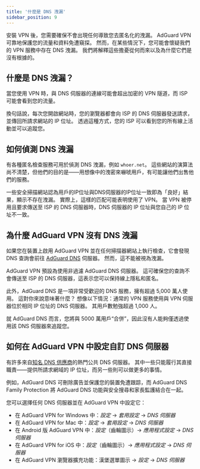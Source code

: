 ```yaml
---
title: '什麼是 DNS 洩漏'
sidebar_position: 9
---
```


安裝 VPN 後，您需要確保不會出現任何導致您去匿名化的洩漏。 AdGuard VPN 可靠地保護您的流量和資料免遭窺探。 然而，在某些情況下，您可能會懷疑我們的 VPN 服務中存在 DNS 洩漏。 我們將解釋這些擔憂從何而來以及為什麼它們是沒有根據的。

## 什麼是 DNS 洩漏？

當您使用 VPN 時，與 DNS 伺服器的連線可能會超出加密的 VPN 隧道，而 ISP 可能會看到您的流量。

換句話說，每次您開啟網站時，您的瀏覽器都會向 ISP 的 DNS 伺服器發送請求，並傳回所請求網站的 IP 位址。 透過這種方式，您的 ISP 可以看到您的所有線上活動並可以追蹤您。

## 如何偵測 DNS 洩漏

有各種匿名檢查服務可用於偵測 DNS 洩漏，例如 `whoer.net`。 這些網站的演算法尚不清楚，但他們的目的是——用想像中的洩密來嚇唬用戶，有可能讓他們出售他們的服務。

一些安全掃描網站認為用戶的IP位址與DNS伺服器的IP位址一致即為「良好」結果，顯示不存在洩漏。 實際上，這樣的匹配可能表明使用了 VPN。 當 VPN 被停用且要求傳送至 ISP 的 DNS 伺服器時，DNS 伺服器的 IP 位址與您自己的 IP 位址不一致。

## 為什麼 AdGuard VPN 沒有 DNS 洩漏

如果您在裝置上啟用 AdGuard VPN 並在任何掃描器網站上執行檢查，它會發現 DNS 查詢會前往 [AdGuard DNS](https://adguard-dns.io) 伺服器。 然而，這不能被視為洩漏。

AdGuard VPN 預設為使用非過濾 AdGuard DNS 伺服器。 這可確保您的查詢不會傳送至 ISP 的 DNS 伺服器，這表示您可以保持線上隱私和匿名。

此外，AdGuard DNS 是一項非常受歡迎的 DNS 服務，擁有超過 5,000 萬人使用。 這對你來說意味著什麼？ 想像以下情況：通常的 VPN 服務使用與 VPN 伺服器位於相同 IP 位址的 DNS 伺服器。 其用戶數勉強超過 1,000 人。

就 AdGuard DNS 而言，您將與 5000 萬用戶“合併”，因此沒有人能夠僅透過使用該 DNS 伺服器來追蹤您。

## 如何在 AdGuard VPN 中設定自訂 DNS 伺服器

有許多來自[知名 DNS 供應商](https://adguard-dns.io/kb/general/dns-providers)的熱門公共 DNS 伺服器。 其中一些只能履行其直接職責——提供所請求網域的 IP 位址，而另一些則可以做更多的事情。

例如，AdGuard DNS 可刪除廣告並保護您的裝置免遭跟踪，而 AdGuard DNS Family Protection 將 AdGuard DNS 功能與安全搜尋和家長監護結合在一起。

您可以選擇任何 DNS 伺服器並在 AdGuard VPN 中設定它：

- 在 AdGuard VPN for Windows 中：*設定* → *套用設定* → *DNS 伺服器*
- 在 AdGuard VPN for Mac 中：*設定* → *套用設定* → *DNS 伺服器*
- 在 Android 版 AdGuard VPN 中：*設定*（齒輪圖示）→ *應用程式設定* → *DNS 伺服器*
- 在 AdGuard VPN for iOS 中：*設定*（齒輪圖示）→ *應用程式設定* → *DNS 伺服器*
- 在 AdGuard VPN 瀏覽器擴充功能：漢堡選單圖示 → *設定* → *DNS 伺服器*
